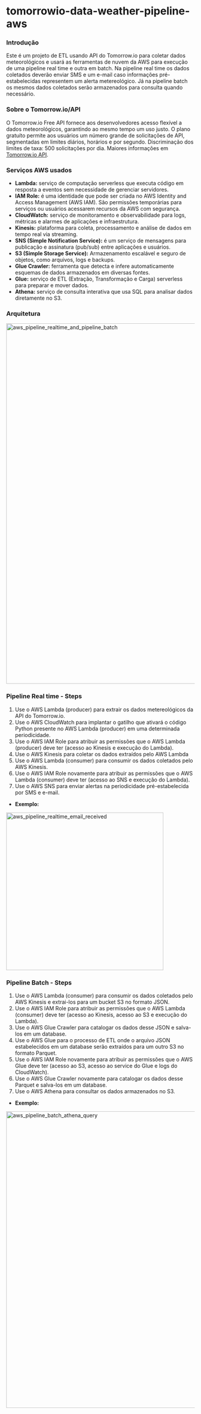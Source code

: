 # tomorrowio-data-weather-pipeline-aws

### Introdução

Este é um projeto de ETL usando API do Tomorrow.io para coletar dados meteorológicos e usará as ferramentas de nuvem da AWS para execução de uma pipeline real time e outra em batch. Na pipeline real time os dados coletados deverão enviar SMS e um e-mail caso informações pré-estabelecidas representem um alerta metereológico. Já na pipeline batch os mesmos dados coletados serão armazenados para consulta quando necessário. 

### Sobre o Tomorrow.io/API

O Tomorrow.io Free API fornece aos desenvolvedores acesso flexível a dados meteorológicos, garantindo ao mesmo tempo um uso justo. O plano gratuíto permite aos usuários um número grande de solicitações de API, segmentadas em limites diários, horários e por segundo. Discriminação dos limites de taxa: 500 solicitações por dia. Maiores informações em [Tomorrow.io API](https://docs.tomorrow.io/reference/welcome).

### Serviços AWS usados

- **Lambda:** serviço de computação serverless que executa código em resposta a eventos sem necessidade de gerenciar servidores.
- **IAM Role:** é uma identidade que pode ser criada no AWS Identity and Access Management (AWS IAM). São permissões temporárias para serviços ou usuários acessarem recursos da AWS com segurança.
- **CloudWatch:** serviço de monitoramento e observabilidade para logs, métricas e alarmes de aplicações e infraestrutura.
- **Kinesis:** plataforma para coleta, processamento e análise de dados em tempo real via streaming.
- **SNS (Simple Notification Service):** é um serviço de mensagens para publicação e assinatura (pub/sub) entre aplicações e usuários.
- **S3 (Simple Storage Service):** Armazenamento escalável e seguro de objetos, como arquivos, logs e backups.
- **Glue Crawler:** ferramenta que detecta e infere automaticamente esquemas de dados armazenados em diversas fontes.
- **Glue:** serviço de ETL (Extração, Transformação e Carga) serverless para preparar e mover dados.
- **Athena:** serviço de consulta interativa que usa SQL para analisar dados diretamente no S3.

### Arquitetura

<img width="960" alt="aws_pipeline_realtime_and_pipeline_batch" src="https://github.com/marcelodutra7/my-repository/blob/b64ad6cdd64dc31407b729a4d39a02d35d09e0e9/images/aws_pipeline_realtime_and_pipeline_batch.png">

### Pipeline Real time - Steps

1. Use o AWS Lambda (producer) para extrair os dados metereológicos da API do Tomorrow.io.
2. Use o AWS CloudWatch para implantar o gatilho que ativará o código Python presente no AWS Lambda (producer) em uma determinada periodicidade.
3. Use o AWS IAM Role para atribuir as permissões que o AWS Lambda (producer) deve ter (acesso ao Kinesis e execução do Lambda).
4. Use o AWS Kinesis para coletar os dados extraídos pelo AWS Lambda
5. Use o AWS Lambda (consumer) para consumir os dados coletados pelo AWS Kinesis.
6. Use o AWS IAM Role novamente para atribuir as permissões que o AWS Lambda (consumer) deve ter (acesso ao SNS e execução do Lambda).
7. Use o AWS SNS para enviar alertas na periodicidade pré-estabelecida por SMS e e-mail.

- **Exemplo:**
<img width="420" alt="aws_pipeline_realtime_email_received" src="https://github.com/marcelodutra7/my-repository/blob/a75038b0d67d9cec8e2a2caea4211a39db24db83/images/aws_pipeline_realtime_email_received.png">

### Pipeline Batch - Steps

1. Use o AWS Lambda (consumer) para consumir os dados coletados pelo AWS Kinesis e extrai-los para um bucket S3 no formato JSON.
2. Use o AWS IAM Role para atribuir as permissões que o AWS Lambda (consumer) deve ter (acesso ao Kinesis, acesso ao S3 e execução do Lambda).
3. Use o AWS Glue Crawler para catalogar os dados desse JSON e salva-los em um database.
4. Use o AWS Glue para o processo de ETL onde o arquivo JSON estabelecidos em um database serão extraídos para um outro S3 no formato Parquet.
5. Use o AWS IAM Role novamente para atribuir as permissões que o AWS Glue deve ter (acesso ao S3, acesso ao service do Glue e logs do CloudWatch).
6. Use o AWS Glue Crawler novamente para catalogar os dados desse Parquet e salva-los em um database.
7. Use o AWS Athena para consultar os dados armazenados no S3.

- **Exemplo:**
<img width="790" alt="aws_pipeline_batch_athena_query" src="https://github.com/marcelodutra7/my-repository/blob/40e80241b3c8795cac53eea11e7145a01376b287/images/aws_pipeline_batch_athena_query.png">

